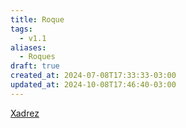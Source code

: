 ```yaml
---
title: Roque
tags:
  - v1.1
aliases:
  - Roques
draft: true
created_at: 2024-07-08T17:33:33-03:00
updated_at: 2024-10-08T17:46:40-03:00
---
```


[Xadrez](../../08/06/Xadrez.md)
